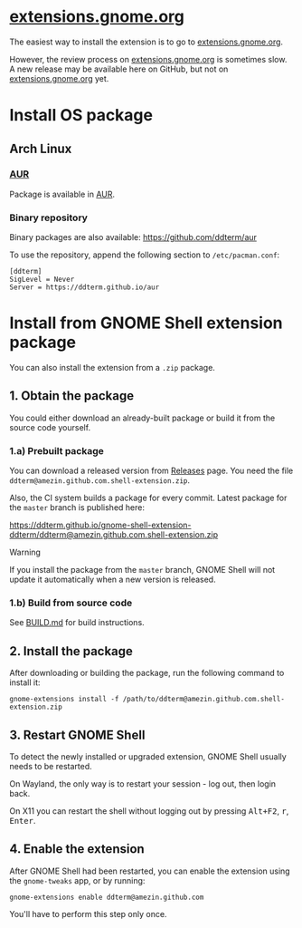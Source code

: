 <!--
SPDX-FileCopyrightText: 2021 Aleksandr Mezin <mezin.alexander@gmail.com>

SPDX-License-Identifier: GPL-3.0-or-later
-->

# [extensions.gnome.org]

The easiest way to install the extension is to go to [extensions.gnome.org].

However, the review process on [extensions.gnome.org] is sometimes slow.
A new release may be available here on GitHub, but not on
[extensions.gnome.org] yet.

[extensions.gnome.org]: https://extensions.gnome.org/extension/3780/ddterm/

# Install OS package

## Arch Linux

### [AUR]

Package is available in [AUR].

[AUR]: https://aur.archlinux.org/packages/gnome-shell-extension-ddterm

### Binary repository

Binary packages are also available: <https://github.com/ddterm/aur>

To use the repository, append the following section to `/etc/pacman.conf`:

    [ddterm]
    SigLevel = Never
    Server = https://ddterm.github.io/aur

# Install from GNOME Shell extension package

You can also install the extension from a `.zip` package.

## 1. Obtain the package

You could either download an already-built package or build it from the source
code yourself.

### 1.a) Prebuilt package

You can download a released version from
[Releases](https://github.com/ddterm/gnome-shell-extension-ddterm/releases)
page. You need the file `ddterm@amezin.github.com.shell-extension.zip`.

Also, the CI system builds a package for every commit. Latest package for the
`master` branch is published here:

<https://ddterm.github.io/gnome-shell-extension-ddterm/ddterm@amezin.github.com.shell-extension.zip>

> [!WARNING]
> If you install the package from the `master` branch, GNOME Shell
> will not update it automatically when a new version is released.

### 1.b) Build from source code

See [BUILD.md](BUILD.md) for build instructions.

## 2. Install the package

After downloading or building the package, run the following command to install
it:

    gnome-extensions install -f /path/to/ddterm@amezin.github.com.shell-extension.zip

## 3. Restart GNOME Shell

To detect the newly installed or upgraded extension, GNOME Shell usually needs
to be restarted.

On Wayland, the only way is to restart your session - log out, then login back.

On X11 you can restart the shell without logging out by pressing
<kbd>Alt+F2</kbd>, <kbd>r</kbd>, <kbd>Enter</kbd>.

## 4. Enable the extension

After GNOME Shell had been restarted, you can enable the extension using
the `gnome-tweaks` app, or by running:

    gnome-extensions enable ddterm@amezin.github.com

You'll have to perform this step only once.
